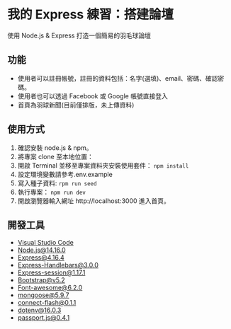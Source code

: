 # 我的 Express 練習：搭建論壇

使用 Node.js & Express 打造一個簡易的羽毛球論壇

## 功能

- 使用者可以註冊帳號，註冊的資料包括：名字(選填)、email、密碼、確認密碼。
- 使用者也可以透過 Facebook 或 Google 帳號直接登入
- 首頁為羽球新聞(目前僅排版，未上傳資料)

## 使用方式

1. 確認安裝 node.js & npm。
2. 將專案 clone 至本地位置：
3. 開啟 Terminal 並移至專案資料夾安裝使用套件： `npm install`
4. 設定環境變數請參考.env.example
5. 寫入種子資料: `rpm run seed`
6. 執行專案： `npm run dev`
7. 開啟瀏覽器輸入網址 http://localhost:3000 進入首頁。

## 開發工具

- [Visual Studio Code](https://visualstudio.microsoft.com/zh-hant/)
- [Node.js@14.16.0](https://nodejs.org/en/)
- [Express@4.16.4](https://www.npmjs.com/package/express)
- [Express-Handlebars@3.0.0](https://www.npmjs.com/package/express-handlebars)
- [Express-session@1.17.1](https://www.npmjs.com/package/express-session)
- [Bootstrap@v5.2](https://getbootstrap.com/)
- [Font-awesome@6.2.0](https://fontawesome.com/)
- [mongoose@5.9.7](https://mongoosejs.com)
- [connect-flash@0.1.1](https://www.npmjs.com/package/connect-flash)
- [dotenv@16.0.3](https://www.npmjs.com/package/dotenv)
- [passport.js@0.4.1](https://www.passportjs.org)
